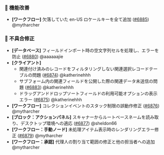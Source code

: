 ### 🚀 機能改善

* **[ワークフロー]** 欠落していた en-US ロケールキーを全て追加 ([#6885](https://github.com/nocobase/nocobase/pull/6885)) @mytharcher

### 🐛 不具合修正

* **[データベース]** フィールドインポート時の空文字列セルを処理し、エラーを防止 ([#6880](https://github.com/nocobase/nocobase/pull/6880)) @aaaaaajie
* **[クライアント]**
  * 関連付け済みのレコードをフィルタリングしない関連選択レコードテーブルの問題 ([#6874](https://github.com/nocobase/nocobase/pull/6874)) @katherinehhh
  * サブフォーム内の関連フィールドを公開した際の関連データ未送信の問題 ([#6883](https://github.com/nocobase/nocobase/pull/6883)) @katherinehhh
  * ドラッグアンドドロップソートフィールドの利用可能オプションの表示エラー ([#6875](https://github.com/nocobase/nocobase/pull/6875)) @katherinehhh
* **[ワークフロー]** コレクションイベントのスタック制限の誤動作修正 ([#6876](https://github.com/nocobase/nocobase/pull/6876)) @mytharcher
* **[ブロック：アクションパネル]** スキャナーからルートベースネームを読み取り、デスクトップ環境への適応 ([#6877](https://github.com/nocobase/nocobase/pull/6877)) @sheldon66
* **[ワークフロー：手動ノード]** 未処理アイテム表示時のレンダリングエラー修正 ([#6879](https://github.com/nocobase/nocobase/pull/6879)) @mytharcher
* **[ワークフロー：承認]** 代理人の割り当て範囲の修正と他の担当者への追加 @mytharcher
